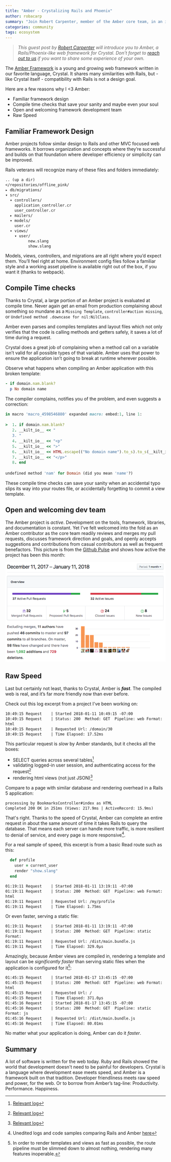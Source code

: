 ```yaml
---
title: "Amber - Crystalizing Rails and Phoenix"
author: robacarp
summary: "Join Robert Carpenter, member of the Amber core team, in an introduction to this Rails-like web framework"
categories: community
tags: ecosystem
---
```


> _This guest post by [Robert Carpenter](https://github.com/robacarp) will introduce you to Amber, a Rails/Phoenix-like web framework for Crystal. Don't forget to [reach out to us](http://twitter.com/intent/tweet?text=@CrystalLanguage%20I%20want%20to%20write%20about...) if you want to share some experience of your own._

The [Amber Framework](https://amberframework.org) is a young and growing web framework written in our favorite language, Crystal. It shares many similarities with Rails, but - like Crystal itself - compatibility with Rails is not a design goal.

Here are a few reasons why I <3 Amber:

- Familiar framework design
- Compile time checks that save your sanity and maybe even your soul
- Open and welcoming framework development team
- Raw Speed

## Familiar Framework Design

Amber projects follow similar design to Rails and other MVC focused web frameworks. It borrows organization and concepts where they’re successful and builds on that foundation where developer efficiency or simplicity can be improved.

Rails veterans will recognize many of these files and folders immediately:

```plaintext
.. (up a dir)
</repositories/offline_pink/
▸ db/migrations/
▾ src/
  ▾ controllers/
  	application_controller.cr
  	user_controller.cr
  ▸ mailers/
  ▾ models/
  	user.cr
  ▾ views/
	▾ user/
    	  new.slang
    	  show.slang
```

Models, views, controllers, and migrations are all right where you’d expect them. You’ll feel right at home. Environment config files follow a familiar style and a working asset pipeline is available right out of the box, if you want it (thanks to webpack).

## Compile Time checks
Thanks to Crystal, a large portion of an Amber project is evaluated at compile time. Never again get an email from production complaining about something so mundane as a `Missing Template`, `controller#action missing`, or `Undefined method .downcase for nil:NilClass`.

Amber even parses and compiles templates and layout files which not only verifies that the code is calling methods and getters safely, it saves a lot of time during a request.

Crystal does a great job of complaining when a method call on a variable isn’t valid for all possible types of that variable. Amber uses that power to ensure the application isn’t going to break at runtime wherever possible.

Observe what happens when compiling an Amber application with this broken template:

```ruby
- if domain.nam.blank?
  p No domain name
```

The compiler complains, notifies you of the problem, and even suggests a correction:

```ruby
in macro 'macro_4598546880' expanded macro: embed:1, line 1:

>  1. if domain.nam.blank?
   2. __kilt_io__ << "
   3. "
   4. __kilt_io__ << "<p"
   5. __kilt_io__ << ">"
   6. __kilt_io__ << HTML.escape(("No domain name").to_s).to_s(__kilt_io__)
   7. __kilt_io__ << "</p>"
   8. end

undefined method 'nam' for Domain (did you mean 'name'?)
```

These compile time checks can save your sanity when an accidental typo slips its way into your routes file, or accidentally forgetting to commit a view template.

## Open and welcoming dev team
The Amber project is _active_. Development on the tools, framework, libraries, and documentation is constant. Yet I've felt welcomed into the fold as an Amber contributor as the core team readily reviews and merges my pull requests, discusses framework direction and goals, and openly accepts suggestions and contributions from casual contributors as well as frequent benefactors.
This picture is from the [Github Pulse](https://github.com/amberframework/amber/pulse/monthly) and shows how active the project has been this month:

<img src="/assets/blog/amber-pulse.png" class="center"/>

## Raw Speed
Last but certainly not least, thanks to Crystal, Amber is _**fast**_. The compiled web is real, and it’s far more friendly now than ever before.

Check out this log excerpt from a project I've been working on:

```plaintext
10:49:15 Request	| Started 2018-01-11 10:49:15 -07:00
10:49:15 Request	| Status: 200  Method: GET  Pipeline: web Format: html
10:49:15 Request	| Requested Url: /domain/30
10:49:15 Request	| Time Elapsed: 17.52ms
```

This particular request is _slow_ by Amber standards, but it checks all the boxes:

- SELECT queries across several tables[^select]
- validating logged-in user session, and authenticating access for the request[^validating]
- rendering html views (not just JSON)[^rendering]

Compare to a page with similar database and rendering overhead in a Rails 5 application:

```plaintext
processing by BookmarksController#index as HTML
Completed 200 OK in 251ms (Views: 217.9ms | ActiveRecord: 15.9ms)
```

That's right. Thanks to the speed of Crystal, Amber can complete an entire request in about the same amount of time it takes Rails to query the database. That means each server can handle more traffic, is more resilient to denial of service, and every page is more responsive[^unedited-logs].

For a real sample of speed, this excerpt is from a basic Read route such as this:

```ruby
  def profile
    user = current_user
    render "show.slang"
  end
```

```plaintext
01:19:11 Request    | Started 2018-01-11 13:19:11 -07:00
01:19:11 Request    | Status: 200  Method: GET  Pipeline: web Format: html
01:19:11 Request    | Requested Url: /my/profile
01:19:11 Request    | Time Elapsed: 1.75ms
```

Or even faster, serving a static file:

```plaintext
01:19:11 Request    | Started 2018-01-11 13:19:11 -07:00
01:19:11 Request    | Status: 200  Method: GET  Pipeline: static Format:
01:19:11 Request    | Requested Url: /dist/main.bundle.js
01:19:11 Request    | Time Elapsed: 329.0µs
```

Amazingly, because Amber views are compiled in, rendering a template and layout can be _significantly faster_ than serving static files when the application is configured for it[^configuration]:

```plaintext
01:45:15 Request	| Started 2018-01-17 13:45:15 -07:00
01:45:15 Request	| Status: 200  Method: GET  Pipeline: web Format: html
01:45:15 Request	| Requested Url: /
01:45:15 Request	| Time Elapsed: 371.0µs
01:45:16 Request	| Started 2018-01-17 13:45:15 -07:00
01:45:16 Request	| Status: 200  Method: GET  Pipeline: static Format: js
01:45:16 Request	| Requested Url: /dist/main.bundle.js
01:45:16 Request	| Time Elapsed: 80.01ms
```

No matter what your application is doing, Amber can do it _faster_.

## Summary
A lot of software is written for the web today. Ruby and Rails showed the world that development doesn't need to be painful for developers. Crystal is a language where development ease meets speed, and Amber is a framework built on that tradition. Developer friendliness meets raw speed and power, for the web. Or to borrow from Amber’s tag-line: Productivity. Performance. Happiness.

[^select]: [Relevant log](https://gist.github.com/robacarp/d20ed807003d96e76a8538fab17e8af5#file-ab_crystal_logs-txt-L1)
[^validating]: [Relevant log](https://gist.github.com/robacarp/d20ed807003d96e76a8538fab17e8af5#file-crystal_controller-cr)
[^rendering]: [Relevant log](https://gist.github.com/robacarp/d20ed807003d96e76a8538fab17e8af5#file-crystal_view-slim)
[^unedited-logs]: Unedited logs and code samples comparing Rails and Amber [here](https://gist.github.com/robacarp/d20ed807003d96e76a8538fab17e8af5)
[^configuration]: In order to render templates and views as fast as possible, the route pipeline must be slimmed down to almost nothing, rendering many features inoperable.
